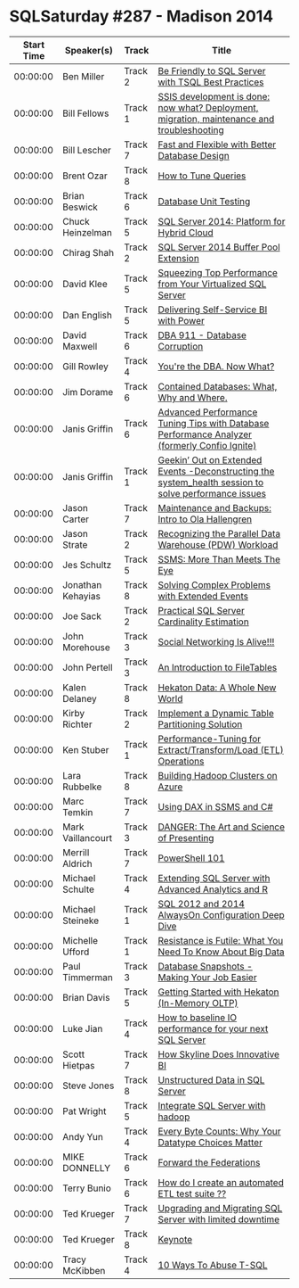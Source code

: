 # SQLSaturday #287 - Madison 2014
Start Time|Speaker(s)|Track|Title
---|---|---|---
00:00:00|Ben Miller|Track 2|[Be Friendly to SQL Server with TSQL Best Practices](10221.md)
00:00:00|Bill Fellows|Track 1|[SSIS development is done: now what? Deployment, migration, maintenance and troubleshooting](10445.md)
00:00:00|Bill Lescher|Track 7|[Fast and Flexible with Better Database Design](10522.md)
00:00:00|Brent Ozar|Track 8|[How to Tune Queries](10744.md)
00:00:00|Brian Beswick|Track 6|[Database Unit Testing](10769.md)
00:00:00|Chuck Heinzelman|Track 5|[SQL Server 2014:  Platform for Hybrid Cloud](11684.md)
00:00:00|Chirag Shah|Track 2|[SQL Server 2014  Buffer Pool Extension ](12056.md)
00:00:00|David Klee|Track 5|[Squeezing Top Performance from Your Virtualized SQL Server](12505.md)
00:00:00|Dan English|Track 5|[Delivering Self-Service BI with Power](13067.md)
00:00:00|David Maxwell|Track 6|[DBA 911 - Database Corruption](13306.md)
00:00:00|Gill Rowley|Track 4|[You're the DBA.  Now What?](14643.md)
00:00:00|Jim Dorame|Track 6|[Contained Databases: What, Why and Where.](15554.md)
00:00:00|Janis Griffin|Track 6|[Advanced Performance Tuning Tips with Database Performance Analyzer (formerly Confio Ignite)](15724.md)
00:00:00|Janis Griffin|Track 1|[Geekin’ Out on Extended Events -Deconstructing the system_health session to solve performance issues](15725.md)
00:00:00|Jason Carter|Track 7|[Maintenance and Backups:  Intro to Ola Hallengren](15795.md)
00:00:00|Jason Strate|Track 2|[Recognizing the Parallel Data Warehouse (PDW) Workload](15968.md)
00:00:00|Jes Schultz|Track 5|[SSMS: More Than Meets The Eye](16637.md)
00:00:00|Jonathan Kehayias|Track 8|[Solving Complex Problems with Extended Events](17069.md)
00:00:00|Joe Sack|Track 2|[Practical SQL Server Cardinality Estimation](17125.md)
00:00:00|John Morehouse|Track 3|[Social Networking Is Alive!!!](17256.md)
00:00:00|John Pertell|Track 3|[An Introduction to FileTables](17546.md)
00:00:00|Kalen Delaney|Track 8|[Hekaton Data: A Whole New World](17848.md)
00:00:00|Kirby Richter|Track 2|[Implement a Dynamic Table Partitioning Solution](18390.md)
00:00:00|Ken Stuber|Track 1|[Performance-Tuning for Extract/Transform/Load (ETL) Operations](18851.md)
00:00:00|Lara Rubbelke|Track 8|[Building Hadoop Clusters on Azure](18949.md)
00:00:00|Marc Temkin|Track 7|[Using DAX in SSMS and C#](19507.md)
00:00:00|Mark Vaillancourt|Track 3|[DANGER: The Art and Science of Presenting](19652.md)
00:00:00|Merrill Aldrich|Track 7|[PowerShell 101](20071.md)
00:00:00|Michael Schulte|Track 4|[Extending SQL Server with Advanced Analytics and R](21132.md)
00:00:00|Michael Steineke|Track 1|[SQL 2012 and 2014 AlwaysOn Configuration Deep Dive ](21151.md)
00:00:00|Michelle Ufford|Track 1|[Resistance is Futile: What You Need To Know About Big Data](21172.md)
00:00:00|Paul Timmerman|Track 3|[Database Snapshots - Making Your Job Easier](22398.md)
00:00:00|Brian Davis|Track 5|[Getting Started with Hekaton (In-Memory OLTP)](22646.md)
00:00:00|Luke Jian|Track 4|[How to baseline IO performance for your next SQL Server ](24303.md)
00:00:00|Scott Hietpas|Track 7|[How Skyline Does Innovative BI](24416.md)
00:00:00|Steve Jones|Track 8|[Unstructured Data in SQL Server](24539.md)
00:00:00|Pat Wright|Track 5|[Integrate SQL Server with hadoop](24875.md)
00:00:00|Andy Yun|Track 4|[Every Byte Counts: Why Your Datatype Choices Matter](24882.md)
00:00:00|MIKE DONNELLY|Track 6|[Forward the Federations](24958.md)
00:00:00|Terry Bunio|Track 6|[How do I create an automated ETL test suite ??](26042.md)
00:00:00|Ted Krueger|Track 7|[Upgrading and Migrating SQL Server with limited downtime ](26064.md)
00:00:00|Ted Krueger|Track 8|[Keynote](26071.md)
00:00:00|Tracy McKibben|Track 4|[10 Ways To Abuse T-SQL](27060.md)
